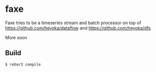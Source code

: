 faxe
=====

Faxe tries to be a timeseries stream and batch processor on top of https://github.com/heyoka/dataflow
and https://github.com/heyoka/dfs

    
More soon

Build
-----

    $ rebar3 compile
